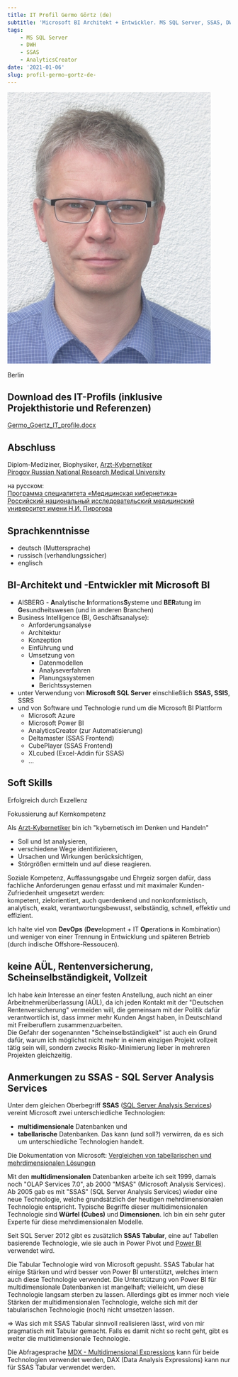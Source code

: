 ```yaml
---
title: IT Profil Germo Görtz (de)
subtitle: 'Microsoft BI Architekt + Entwickler. MS SQL Server, SSAS, DWH'
tags:
    - MS SQL Server
    - DWH
    - SSAS
    - AnalyticsCreator
date: '2021-01-06'
slug: profil-germo-gortz-de-
---
```


![](assets/img/Germo_Goertz_459x612.jpg)

Berlin

## Download des IT-Profils (inklusive Projekthistorie und Referenzen)

[Germo_Goertz_IT_profile.docx](http://analyticscreator.aisberg.de/Germo_Goertz_IT_profile.docx)

## Abschluss

Diplom-Mediziner, Biophysiker, [Arzt-Kybernetiker](http://pirogov-university.com/academics/programs-and-degrees/undergraduate/medical-cybernetics/)  
[Pirogov Russian National Research Medical University](http://pirogov-university.com/)

на русском:  
[Программа специалитета «Медицинская кибернетика»](https://rsmu.ru/academics/undergraduate/medical-cybernetics/)  
[Российский национальный исследовательский медицинский университет имени Н.И. Пирогова](http://rsmu.ru/)

## Sprachkenntnisse

- deutsch (Muttersprache)
- russisch (verhandlungssicher)
- englisch

## BI-Architekt und -Entwickler mit Microsoft BI

- AISBERG - **A**nalytische **I**nformations**S**ysteme und **BER**atung im **G**esundheitswesen (und in anderen Branchen)
- Business Intelligence (BI, Geschäftsanalyse):
    - Anforderungsanalyse
    - Architektur
    - Konzeption
    - Einführung und
    - Umsetzung von
        - Datenmodellen
        - Analyseverfahren
        - Planungssystemen
        - Berichtssystemen
- unter Verwendung von **Microsoft SQL Server** einschließlich **SSAS, SSIS**, SSRS
- und von Software und Technologie rund um die Microsoft BI Plattform
    - Microsoft Azure
    - Microsoft Power BI
    - AnalyticsCreator (zur Automatisierung)
    - Deltamaster (SSAS Frontend)
    - CubePlayer (SSAS Frontend)
    - XLcubed (Excel-Addin für SSAS)
    - ...

## Soft Skills

Erfolgreich durch Exzellenz

Fokussierung auf Kernkompetenz

Als [Arzt-Kybernetiker](http://pirogov-university.com/academics/programs-and-degrees/undergraduate/medical-cybernetics/) bin ich "kybernetisch im Denken und Handeln"

- Soll und Ist analysieren,
- verschiedene Wege identifizieren,
- Ursachen und Wirkungen berücksichtigen,
- Störgrößen ermitteln und auf diese reagieren.

Soziale Kompetenz, Auffassungsgabe und Ehrgeiz sorgen dafür, dass fachliche Anforderungen genau erfasst und mit maximaler Kunden-Zufriedenheit umgesetzt werden:  
kompetent, zielorientiert, auch querdenkend und nonkonformistisch,  
analytisch, exakt, verantwortungsbewusst, selbständig, schnell, effektiv und effizient.

Ich halte viel von **DevOps** (**Dev**elopment + IT **Op**eration**s** in Kombination) und weniger von einer Trennung in Entwicklung und späteren Betrieb (durch indische Offshore-Ressoucen).

## keine AÜL, Rentenversicherung, Scheinselbständigkeit, Vollzeit

Ich habe _kein_ Interesse an einer festen Anstellung, auch nicht an einer Arbeitnehmerüberlassung (AÜL), da ich jeden Kontakt mit der "Deutschen Rentenversicherung" vermeiden will, die gemeinsam mit der Politik dafür verantwortlich ist, dass immer mehr Kunden Angst haben, in Deutschland mit Freiberuflern zusammenzuarbeiten.  
Die Gefahr der sogenannten "Scheinselbständigkeit" ist auch ein Grund dafür, warum ich möglichst nicht mehr in einem einzigen Projekt vollzeit tätig sein will, sondern zwecks Risiko-Minimierung lieber in mehreren Projekten gleichzeitig.

## Anmerkungen zu SSAS - SQL Server Analysis Services

Unter dem gleichen Oberbegriff **SSAS** ([SQL Server Analysis Services](http://docs.microsoft.com/de-de/analysis-services/analysis-services-overview?view=asallproducts-allversions)) vereint Microsoft zwei unterschiedliche Technologien:

- **multidimensionale** Datenbanken und
- **tabellarische** Datenbanken. Das kann (und soll?) verwirren, da es sich um unterschiedliche Technologien handelt.

Die Dokumentation von Microsoft: [Vergleichen von tabellarischen und mehrdimensionalen Lösungen](http://docs.microsoft.com/de-de/analysis-services/comparing-tabular-and-multidimensional-solutions-ssas?view=asallproducts-allversions)

Mit den **multidimensionalen** Datenbanken arbeite ich seit 1999, damals noch "OLAP Services 7.0", ab 2000 "MSAS" (Microsoft Analysis Services). Ab 2005 gab es mit "SSAS" (SQL Server Analysis Services) wieder eine neue Technologie, welche grundsätzlich der heutigen mehrdimensionalen Technologie entspricht. Typische Begriffe dieser multidimensionalen Technologie sind **Würfel (Cubes)** und **Dimensionen**. Ich bin ein sehr guter Experte für diese mehrdimensionalen Modelle.

Seit SQL Server 2012 gibt es zusätzlich **SSAS Tabular**, eine auf Tabellen basierende Technologie, wie sie auch in Power Pivot und [Power BI](http://powerbi.microsoft.com/de-de/) verwendet wird.

Die Tabular Technologie wird von Microsoft gepusht. SSAS Tabular hat einige Stärken und wird besser von Power BI unterstützt, welches intern auch diese Technologie verwendet. Die Unterstützung von Power BI für multidimensionale Datenbanken ist mangelhaft; vielleicht, um diese Technologie langsam sterben zu lassen. Allerdings gibt es immer noch viele Stärken der multidimensionalen Technologie, welche sich mit der tabularischen Technologie (noch) nicht umsetzen lassen.

=> Was sich mit SSAS Tabular sinnvoll realisieren lässt, wird von mir pragmatisch mit Tabular gemacht. Falls es damit nicht so recht geht, gibt es weiter die multidimensionale Technologie.

Die Abfragesprache [MDX - Multidimensional Expressions](http://de.wikipedia.org/wiki/Multidimensional_Expressions) kann für beide Technologien verwendet werden, DAX (Data Analysis Expressions) kann nur für SSAS Tabular verwendet werden.